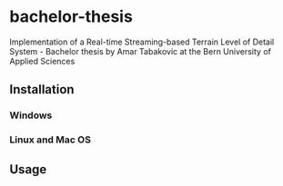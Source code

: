 # bachelor-thesis

Implementation of a Real-time Streaming-based Terrain Level of Detail System - Bachelor thesis by Amar Tabakovic at the Bern University of Applied Sciences

## Installation

### Windows

### Linux and Mac OS

## Usage
